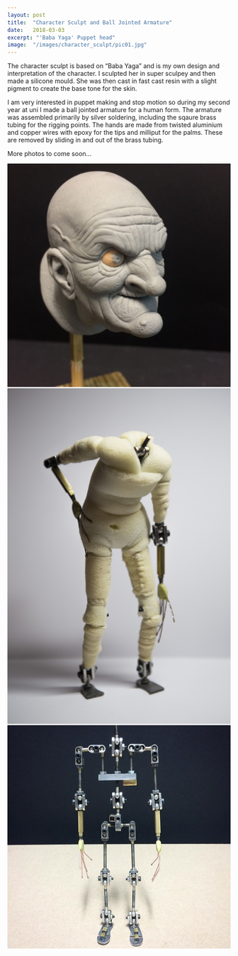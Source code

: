 ```yaml
---
layout: post
title:	"Character Sculpt and Ball Jointed Armature"
date:	2018-03-03
excerpt: "'Baba Yaga' Puppet head"
image:	"/images/character_sculpt/pic01.jpg"
---
```


The character sculpt is based on “Baba Yaga” and is my own design and interpretation of the character. I sculpted her in super sculpey and then made a silicone mould. She was then cast in fast cast resin with a slight pigment to create the base tone for the skin.

I am very interested in puppet making and stop motion so during my second year at uni I made a ball jointed armature for a human form. The armature was assembled primarily by silver soldering, including the sqaure brass tubing for the rigging points. The hands are made from twisted aluminium and copper wires with epoxy for the tips and milliput for the palms. These are removed by sliding in and out of the brass tubing.

More photos to come soon...

<div class="box alt">
	<div class="row 50% uniform">
		<div class="4u"><span class="image fit"><a href="/images/character_sculpt/pic02.jpg"><img src="/images/character_sculpt/pic02.jpg" alt="" /></a></span></div>
		<div class="4u"><span class="image fit"><a href="/images/character_sculpt/pic03.jpg"><img src="/images/character_sculpt/pic03.jpg" alt="" /></a></span></div>
		<div class="4u$"><span class="image fit"><a href="/images/character_sculpt/pic04.jpg"><img src="/images/character_sculpt/pic04.jpg" alt="" /></a></span></div>
	</div>
</div>

